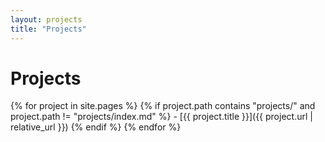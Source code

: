 ```yaml
---
layout: projects
title: "Projects"
---
```


# Projects

{% for project in site.pages %}
  {% if project.path contains "projects/" and project.path != "projects/index.md" %}
    - [{{ project.title }}]({{ project.url | relative_url }})
  {% endif %}
{% endfor %}
